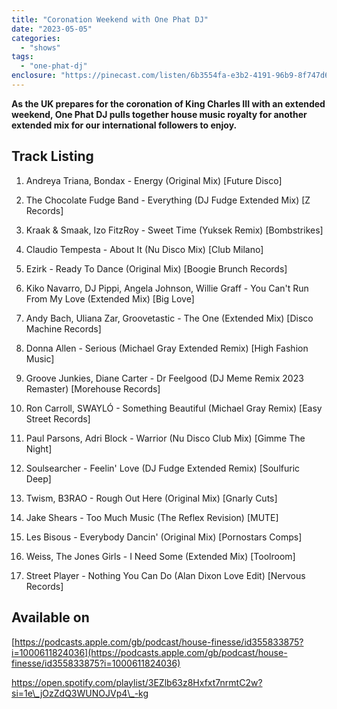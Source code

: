 ```yaml
---
title: "Coronation Weekend with One Phat DJ"
date: "2023-05-05"
categories: 
  - "shows"
tags: 
  - "one-phat-dj"
enclosure: "https://pinecast.com/listen/6b3554fa-e3b2-4191-96b9-8f747d671568.mp3 86040246 audio/mpeg "
---
```


**As the UK prepares for the coronation of King Charles III with an extended weekend, One Phat DJ pulls together house music royalty for another extended mix for our international followers to enjoy.**

## Track Listing

1. Andreya Triana, Bondax - Energy (Original Mix) \[Future Disco\]

3. The Chocolate Fudge Band - Everything (DJ Fudge Extended Mix) \[Z Records\]

5. Kraak & Smaak, Izo FitzRoy - Sweet Time (Yuksek Remix) \[Bombstrikes\]

7. Claudio Tempesta - About It (Nu Disco Mix) \[Club Milano\]

9. Ezirk - Ready To Dance (Original Mix) \[Boogie Brunch Records\]

11. Kiko Navarro, DJ Pippi, Angela Johnson, Willie Graff - You Can't Run From My Love (Extended Mix) \[Big Love\]

13. Andy Bach, Uliana Zar, Groovetastic - The One (Extended Mix) \[Disco Machine Records\]

15. Donna Allen - Serious (Michael Gray Extended Remix) \[High Fashion Music\]

17. Groove Junkies, Diane Carter - Dr Feelgood (DJ Meme Remix 2023 Remaster) \[Morehouse Records\]

19. Ron Carroll, SWAYLÓ - Something Beautiful (Michael Gray Remix) \[Easy Street Records\]

21. Paul Parsons, Adri Block - Warrior (Nu Disco Club Mix) \[Gimme The Night\]

23. Soulsearcher - Feelin' Love (DJ Fudge Extended Remix) \[Soulfuric Deep\]

25. Twism, B3RAO - Rough Out Here (Original Mix) \[Gnarly Cuts\]

27. Jake Shears - Too Much Music (The Reflex Revision) \[MUTE\]

29. Les Bisous - Everybody Dancin' (Original Mix) \[Pornostars Comps\]

31. Weiss, The Jones Girls - I Need Some (Extended Mix) \[Toolroom\]

33. Street Player - Nothing You Can Do (Alan Dixon Love Edit) \[Nervous Records\]

## Available on

[https://podcasts.apple.com/gb/podcast/house-finesse/id355833875?i=1000611824036](https://podcasts.apple.com/gb/podcast/house-finesse/id355833875?i=1000611824036)

https://open.spotify.com/playlist/3EZlb63z8Hxfxt7nrmtC2w?si=1e\_jOzZdQ3WUNOJVp4\_-kg

